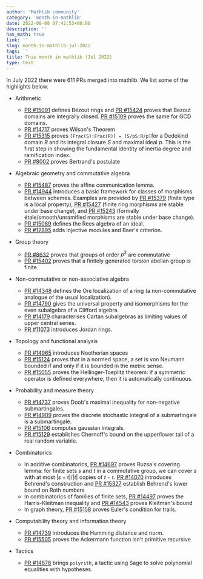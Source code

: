 ```yaml
---
author: 'Mathlib community'
category: 'month-in-mathlib'
date: 2022-08-08 07:42:53+00:00
description: ''
has_math: true
link: ''
slug: month-in-mathlib-jul-2022
tags: ''
title: This month in mathlib (Jul 2022)
type: text
---
```


In July 2022 there were 611 PRs merged into mathlib. We list some of the highlights below.

* Arithmetic
  - [PR #15091](https://github.com/leanprover-community/mathlib/pull/15091) defines Bézout rings and [PR #15424](https://github.com/leanprover-community/mathlib/pull/15424) proves that Bezout domains are integrally closed. [PR #15109](https://github.com/leanprover-community/mathlib/pull/15109) proves the same for GCD domains.
  - [PR #14717](https://github.com/leanprover-community/mathlib/pull/14717) proves Wilson's Theorem
  - [PR #15315](https://github.com/leanprover-community/mathlib/pull/15315) proves `[Frac(S):Frac(R)] = [S/pS:R/p]`for a Dedekind domain $R$ and its integral closure $S$ and maximal ideal $p$. This is the first step in showing the fundamental identity of inertia degree and ramification index.
  - [PR #8002](https://github.com/leanprover-community/mathlib/pull/8002) proves Bertrand's postulate

* Algebraic geometry and commutative algebra

  - [PR #15487](https://github.com/leanprover-community/mathlib/pull/15487) proves the affine communication lemma.
  - [PR #14944](https://github.com/leanprover-community/mathlib/pull/14944) introduces a basic framework for classes of morphisms between schemes.
    Examples are provided by
    [PR #15379](https://github.com/leanprover-community/mathlib/pull/15379) (finite type is a local property),
    [PR #15427](https://github.com/leanprover-community/mathlib/pull/15427) (finite ring morphisms are stable under base change), and
    [PR #15243](https://github.com/leanprover-community/mathlib/pull/15243) (formally étale/smooth/unramified morphisms are stable under base change).
  - [PR #15089](https://github.com/leanprover-community/mathlib/pull/15089) defines the Rees algebra of an ideal.
  - [PR #12895](https://github.com/leanprover-community/mathlib/pull/12895) adds injective modules and Baer's criterion.

* Group theory
  - [PR #8632](https://github.com/leanprover-community/mathlib/pull/8632) proves that groups of order $p^2$ are commutative
  - [PR #15402](https://github.com/leanprover-community/mathlib/pull/15402) proves that a finitely generated torsion abelian group is finite.

* Non-commutative or non-associative algebra
  - [PR #14348](https://github.com/leanprover-community/mathlib/pull/14348) defines the Ore localization of a ring (a non-commutative analogue of the usual localization).
  - [PR #14790](https://github.com/leanprover-community/mathlib/pull/14790) gives the universal property and isomorphisms for the even subalgebra of a Clifford algebra.
  - [PR #14179](https://github.com/leanprover-community/mathlib/pull/14179) characterises Cartan subalgebras as limiting values of upper central series.
  - [PR #11073](https://github.com/leanprover-community/mathlib/pull/11073) introduces Jordan rings.

* Topology and functional analysis
  - [PR #14965](https://github.com/leanprover-community/mathlib/pull/14965) introduces Noetherian spaces
  - [PR #15124](https://github.com/leanprover-community/mathlib/pull/15124) proves that in a normed space, a set is von Neumann bounded if and only if it is bounded in the metric sense.
  - [PR #15055](https://github.com/leanprover-community/mathlib/pull/15055) proves the Hellinger-Toeplitz theorem: if a symmetric operator is defined everywhere, then it is automatically continuous.

* Probability and measure theory
  - [PR #14737](https://github.com/leanprover-community/mathlib/pull/14737) proves Doob's maximal inequality for non-negative submartingales.
  - [PR #14909](https://github.com/leanprover-community/mathlib/pull/14909) proves the discrete stochastic integral of a submartingale is a submartingale.
  - [PR #15106](https://github.com/leanprover-community/mathlib/pull/15106) computes gaussian integrals.
  - [PR #15129](https://github.com/leanprover-community/mathlib/pull/15129) establishes Chernoff's bound on the upper/lower tail of a real random variable.

* Combinatorics
  - In additive combinatorics, [PR #14697](https://github.com/leanprover-community/mathlib/pull/14697) proves Ruzsa's covering lemma: for finite sets $s$ and $t$ in a commutative group, we can cover $s$ with at most $|s + t|/ |t|$ copies of $t - t$. [PR #14070](https://github.com/leanprover-community/mathlib/pull/14070) introduces Behrend's construction and [PR #15327](https://github.com/leanprover-community/mathlib/pull/15327) establish Behrend's lower bound on Roth numbers
  - In combinatorics of families of finite sets, [PR #14497](https://github.com/leanprover-community/mathlib/pull/14497) proves the Harris-Kleitman inequality and [PR #14543](https://github.com/leanprover-community/mathlib/pull/14543) proves Kleitman's bound
  - In graph theory, [PR #15158](https://github.com/leanprover-community/mathlib/pull/15158) proves Euler's condition for trails.

* Computability theory and information theory
  - [PR #14739](https://github.com/leanprover-community/mathlib/pull/14739) introduces the Hamming distance and norm.
  - [PR #15505](https://github.com/leanprover-community/mathlib/pull/15505) proves the Ackermann function isn't primitive recursive

* Tactics
  - [PR #14878](https://github.com/leanprover-community/mathlib/pull/14878) brings `polyrith`, a tactic using Sage to solve polynomial equalities with hypotheses.
